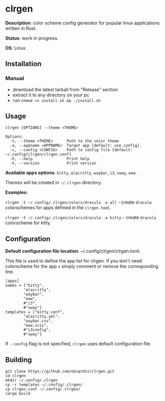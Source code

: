 # clrgen

**Description**:  color scheme config generator for popular linux applications written in Rust.

**Status**: work in progress.

**OS**: Linux.

## Installation

### Manual

- download the latest tarball from "Release" section
- extract it to any directory on your pc
- run `chmod +x install.sh && ./install.sh`

## Usage

`clrgen [OPTIONS] --theme <THEME>`

```
Options:
  -t, --theme <THEME>      Path to the color theme
  -a, --appname <APPNAME>  Target app [default: use_config].
  -c, --config <CONFIG>    Path to config file [default: ~/.config/clrgen/clrgen.conf]
  -h, --help               Print help
  -V, --version            Print version
```

**Available apps options**: `kitty`, `alacritty`, `waybar`, `i3`, `sway`, `eww`.

Themes will be created in `~/.clrgen` directory.

**Examples:**

`clrgen -t ~/.config/.clrgen/colors/dracula -a all` - create `dracula` colorschemes for apps defined in the `clrgen.toml`.

`clrgen -t ~/.config/.clrgen/colors/dracula -a kitty` - create `dracula` colorscheme for kitty.

## Configuration

**Default configuration file location**: ~/.config/clrgen/clrgen.toml.

This file is used to define the app list for clrgen. If you don't need colorscheme for the app `x` simply comment or remove the corresponding line.

```
[apps]
names = ["kitty", 
        "alacritty", 
        "waybar", 
        "eww", 
        #"i3", 
        #"sway"]
templates = ["kitty.conf", 
        "alacritty.yml", 
        "waybar.css", 
        "eww.scss", 
        #"i3config", 
        #"sway"]
```

If `--config` flag is not specified, `clrgen` uses default configuration file.

## Building

```
git clone https://github.com/obsqrbtz/clrgen.git
cd clrgen
mkdir ~/.config/.clrgen
cp -r templates ~/.config/.clrgen/
cp clrgen.conf ~/.config/.clrgen/
cargo build
```
